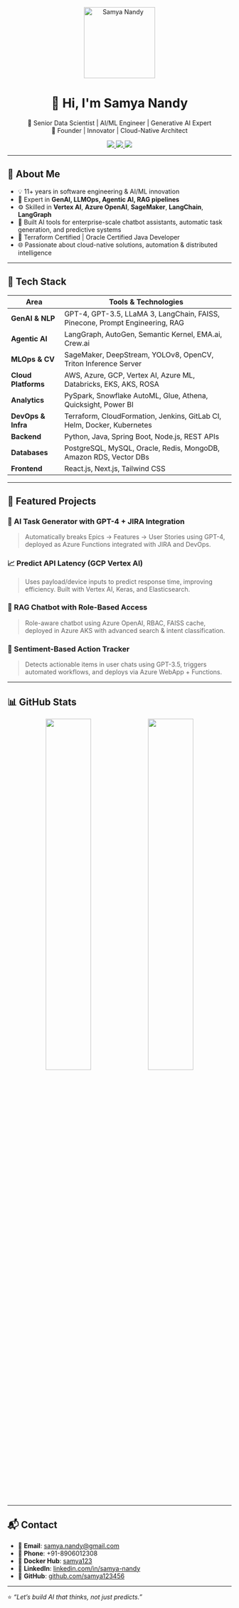 <!-- Profile Image -->
<p align="center">
  <img src="https://pbs.twimg.com/profile_images/1629174217743941632/4CySIi2d_400x400.jpg" alt="Samya Nandy" width="160" />
</p>

<h1 align="center">👋 Hi, I'm Samya Nandy</h1>
<p align="center">
  🚀 Senior Data Scientist | AI/ML Engineer | Generative AI Expert<br />
  💼 Founder | Innovator | Cloud-Native Architect
</p>

<p align="center">
  <a href="https://github.com/samya123456">
    <img src="https://img.shields.io/github/followers/samya123456?label=GitHub&style=social" />
  </a>
  <a href="https://twitter.com/SamyaNandy">
    <img src="https://img.shields.io/twitter/follow/SamyaNandy?style=social" />
  </a>
  <a href="mailto:samya.nandy@gmail.com">
    <img src="https://img.shields.io/badge/email-samya.nandy%40gmail.com-blue" />
  </a>
</p>

---

## 🧠 About Me

- 💡 11+ years in software engineering & AI/ML innovation
- 🔁 Expert in **GenAI, LLMOps, Agentic AI, RAG pipelines**
- ⚙️ Skilled in **Vertex AI**, **Azure OpenAI**, **SageMaker**, **LangChain**, **LangGraph**
- 🧠 Built AI tools for enterprise-scale chatbot assistants, automatic task generation, and predictive systems
- 🧱 Terraform Certified | Oracle Certified Java Developer
- 🌐 Passionate about cloud-native solutions, automation & distributed intelligence

---

## 🚀 Tech Stack

| Area               | Tools & Technologies                                                                 |
|--------------------|----------------------------------------------------------------------------------------|
| **GenAI & NLP**    | GPT-4, GPT-3.5, LLaMA 3, LangChain, FAISS, Pinecone, Prompt Engineering, RAG          |
| **Agentic AI**     | LangGraph, AutoGen, Semantic Kernel, EMA.ai, Crew.ai                                  |
| **MLOps & CV**     | SageMaker, DeepStream, YOLOv8, OpenCV, Triton Inference Server                         |
| **Cloud Platforms**| AWS, Azure, GCP, Vertex AI, Azure ML, Databricks, EKS, AKS, ROSA                       |
| **Analytics**      | PySpark, Snowflake AutoML, Glue, Athena, Quicksight, Power BI                         |
| **DevOps & Infra** | Terraform, CloudFormation, Jenkins, GitLab CI, Helm, Docker, Kubernetes               |
| **Backend**        | Python, Java, Spring Boot, Node.js, REST APIs                                         |
| **Databases**      | PostgreSQL, MySQL, Oracle, Redis, MongoDB, Amazon RDS, Vector DBs                     |
| **Frontend**       | React.js, Next.js, Tailwind CSS                                                       |

---

## 📌 Featured Projects

### 🤖 AI Task Generator with GPT-4 + JIRA Integration
> Automatically breaks Epics → Features → User Stories using GPT-4, deployed as Azure Functions integrated with JIRA and DevOps.

### 📈 Predict API Latency (GCP Vertex AI)
> Uses payload/device inputs to predict response time, improving efficiency. Built with Vertex AI, Keras, and Elasticsearch.

### 🔐 RAG Chatbot with Role-Based Access
> Role-aware chatbot using Azure OpenAI, RBAC, FAISS cache, deployed in Azure AKS with advanced search & intent classification.

### 💬 Sentiment-Based Action Tracker
> Detects actionable items in user chats using GPT-3.5, triggers automated workflows, and deploys via Azure WebApp + Functions.

---

## 📊 GitHub Stats

<p align="center">
  <img src="https://github-readme-stats.vercel.app/api?username=samya123456&show_icons=true&theme=default" width="45%" />
  <img src="https://github-readme-stats.vercel.app/api/top-langs/?username=samya123456&layout=compact&theme=default" width="45%" />
</p>

---

## 📬 Contact

- 📧 **Email**: [samya.nandy@gmail.com](mailto:samya.nandy@gmail.com)
- 📱 **Phone**: +91-8906012308
- 🐋 **Docker Hub**: [samya123](https://hub.docker.com/u/samya123)
- 💼 **LinkedIn**: [linkedin.com/in/samya-nandy](https://www.linkedin.com/in/samya-nandy/)
- 🧠 **GitHub**: [github.com/samya123456](https://github.com/samya123456)

---

⭐ _“Let’s build AI that thinks, not just predicts.”_
